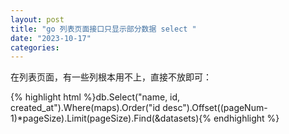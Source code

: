 ```yaml
---
layout: post
title: "go 列表页面接口只显示部分数据 select "
date: "2023-10-17"
categories: 
---
```

<p>在列表页面，有一些列根本用不上，直接不放即可：</p>
{% highlight html %}db.Select(&quot;name, id, created_at&quot;).Where(maps).Order(&quot;id desc&quot;).Offset((pageNum-1)*pageSize).Limit(pageSize).Find(&amp;datasets){% endhighlight %}
